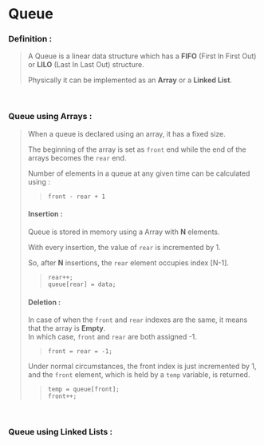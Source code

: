 # Queue

### **Definition :**
> A Queue is a linear data structure which has a **FIFO** (First In First Out) or **LILO** (Last In Last Out) structure.
>
> Physically it can be implemented as an **Array** or a **Linked List**.
>

&nbsp;
### **Queue using Arrays :**
> When a queue is declared using an array, it has a fixed size.
>
> The beginning of the array is set as ``front`` end while the end of the arrays becomes the ``rear`` end.
>
> Number of elements in a queue at any given time can be calculated using :
>> ``front - rear + 1``
> #### **Insertion :**
> Queue is stored in memory using a Array with **N**  elements.
> 
> With every insertion, the value of ``rear`` is incremented by 1.
>
> So, after **N** insertions, the ``rear`` element occupies index [N-1].
>
>> ``rear++;``\
>> ``queue[rear] = data;``
>
> #### **Deletion :**
> In case of when the ``front`` and ``rear`` indexes are the same, it means that the array is **Empty**.\
In which case, ``front`` and ``rear`` are both assigned -1.
>> ``front = rear = -1;``
>
> Under normal circumstances, the front index is just incremented by 1, and the ``front`` element, which is held by a ``temp`` variable, is returned.
>> ``temp = queue[front];``\
>> ``front++;``
>

&nbsp;
### **Queue using Linked Lists :**
> 